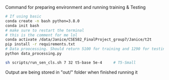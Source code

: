 Command for preparing environment and running training & Testing 
```bash
# If using basic 
conda create -n bash python=3.8.0 
conda init bash 
# make sure to restart the terminal 
# this is the comment for me lol 
conda activate /data/Janice/CSE582_FinalProject_group7/Janice/t2t   
pip install -r requirements.txt
# Data proocessing. Should return 5100 for training and 1290 for testing
python data_processing.py   

sh scripts/run_sen_cls.sh 7 32 t5-base 5e-4     # T5-Small
```

Output are being stored in "out/" folder when finished running it
